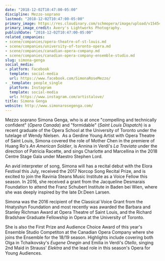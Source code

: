 ```yaml
---
date: "2018-12-02T10:47:00-05:00"
discipline: Mezzo-soprano
lastmod: "2018-12-02T10:47:00-05:00"
primary_image: https://res.cloudinary.com/schmopera/image/upload/v1545409169/media/webhook-uploads/1543765596542/img-6568edit_orig.jpg.jpg
primary_image_credit: Avery's Lightworks Photography.
publishDate: "2018-12-02T10:47:00-05:00"
related_companies:
- scene/companies/opera-theatre-of-st-louis.md
- scene/companies/university-of-toronto-opera.md
- scene/companies/canadian-opera-company.md
- scene/companies/canadian-opera-company-ensemble-studio.md
slug: simona-genga
social_media:
- platform: Facebook
  template: social-media
  url: https://www.facebook.com/SimonaRoseMezzo/
- _template: people_single
  platform: Instagram
  template: social-media
  url: https://www.instagram.com/artistalove/
title: Simona Genga
website: http://www.simonarosegenga.com/
---
```


Mezzo soprano Simona Genga, who is at once "compelling and technically confident" (*Opera Canada*) and "formidable" (*Saint Louis Dispatch*) is a recent graduate of the Opera School at the University of Toronto under the tutelage of Wendy Nielsen. 
​
As a Gerdine Young Artist  with Opera Theatre of Saint Louis, Simona covered the role of Mother Chen in the premiere of Huang Ro's *An American Soldier*, is Annina in Verdi's *La Traviata* under the direction of Patricia Racette, and sings Charlotte and Marcellina in the 2018 Centre Stage Gala under Maestro Stephen Lord.   

 An avid interpreter of song, Simona will has a recital debut with the Elora Festival this July, received the 2017 Norcop Song Recital Prize, and is excited to join the Ravinia Steans Music Institute as a Voice Fellow this season. In 2016, she received a grant from the Jacqueline Desmarais Foundation to attend the Franz Schubert Institute in Baden bei Wien, where she was deeply inspired by the late Dr.Deen Larsen.

Simona was the 2016 recipient of the Classical Voice Grant from the Hnatyshyn Foundation and most recently was awarded the Barbara and Stanley Richman Award at Opera Theatre of Saint Louis, and the Richard Bradshaw Graduate Fellowship in Opera at the University of Toronto.

She is also the First Prize and Audience Choice Award of this year's Ensemble Studio Competiton at the Canadian Opera Company where she joins the Ensemble for the 18/19 season. Highlights include covering both Olga in Tchaikovsky's *Eugene Onegin* and Emilia in Verdi's *Otello*, singing 2nd Maid in Strauss' *Elektra* and the lead role in this season's Opera for Young Audiences. 
